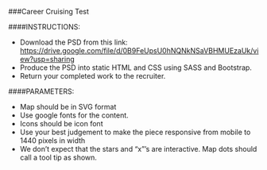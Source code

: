 ###Career Cruising Test

####INSTRUCTIONS:
*   Download the PSD from this link:   https://drive.google.com/file/d/0B9FeUpsU0hNQNkNSaVBHMUEzaUk/view?usp=sharing 
*   Produce the PSD into static HTML and CSS using SASS and 
    Bootstrap.
*   Return your completed work to the recruiter.

####PARAMETERS:
*   Map should be in SVG format
*   Use google fonts for the content.
*   Icons should be icon font 
*   Use your best judgement to make the piece responsive from 
    mobile to 1440 pixels in width
*   We don’t expect that the stars and “x”’s are interactive. 
    Map dots should call a tool tip as shown.
